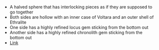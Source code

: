   
 - A halved sphere that has interlocking pieces as if they are supposed to go together
 - Both sides are hollow with an inner case of Voltara and an outer shell of Ethralite
 - One side has a highly refined locus gem sticking from the bottom out
 - Another side has a highly refined chronolith gem sticking from the bottom out
 - [Link](https://www.dndbeyond.com/magic-items/8686737-stm-6)
 
 
